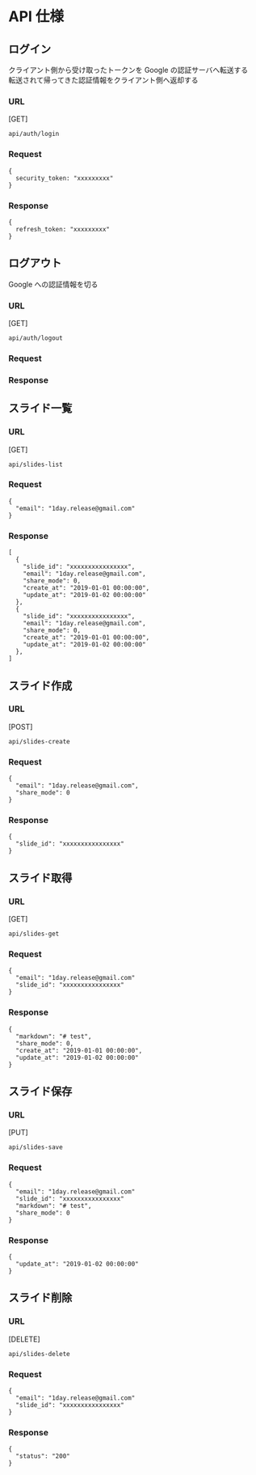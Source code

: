 # API 仕様

## ログイン

クライアント側から受け取ったトークンを Google の認証サーバへ転送する  
転送されて帰ってきた認証情報をクライアント側へ返却する

### URL

[GET]

```
api/auth/login
```

### Request

```
{
  security_token: "xxxxxxxxx"
}
```

### Response

```
{
  refresh_token: "xxxxxxxxx"
}
```

## ログアウト

Google への認証情報を切る

### URL

[GET]

```
api/auth/logout
```

### Request

### Response

## スライド一覧

### URL

[GET]

```
api/slides-list
```

### Request

```
{
  "email": "1day.release@gmail.com"
}
```

### Response

```
[
  {
    "slide_id": "xxxxxxxxxxxxxxxx",
    "email": "1day.release@gmail.com",
    "share_mode": 0,
    "create_at": "2019-01-01 00:00:00",
    "update_at": "2019-01-02 00:00:00"
  },
  {
    "slide_id": "xxxxxxxxxxxxxxxx",
    "email": "1day.release@gmail.com",
    "share_mode": 0,
    "create_at": "2019-01-01 00:00:00",
    "update_at": "2019-01-02 00:00:00"
  },
]
```

## スライド作成

### URL

[POST]

```
api/slides-create
```

### Request

```
{
  "email": "1day.release@gmail.com",
  "share_mode": 0
}
```

### Response

```
{
  "slide_id": "xxxxxxxxxxxxxxxx"
}
```

## スライド取得

### URL

[GET]

```
api/slides-get
```

### Request

```
{
  "email": "1day.release@gmail.com"
  "slide_id": "xxxxxxxxxxxxxxxx"
}
```

### Response

```
{
  "markdown": "# test",
  "share_mode": 0,
  "create_at": "2019-01-01 00:00:00",
  "update_at": "2019-01-02 00:00:00"
}
```

## スライド保存

### URL

[PUT]

```
api/slides-save
```

### Request

```
{
  "email": "1day.release@gmail.com"
  "slide_id": "xxxxxxxxxxxxxxxx"
  "markdown": "# test",
  "share_mode": 0
}
```

### Response

```
{
  "update_at": "2019-01-02 00:00:00"
}
```

## スライド削除

### URL

[DELETE]

```
api/slides-delete
```

### Request

```
{
  "email": "1day.release@gmail.com"
  "slide_id": "xxxxxxxxxxxxxxxx"
}
```

### Response

```
{
  "status": "200"
}
```
